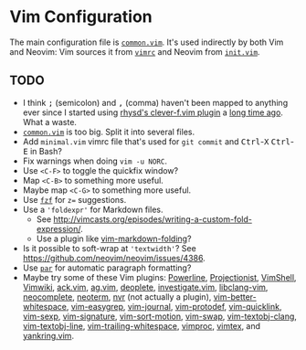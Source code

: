 # Vim Configuration

The main configuration file is [`common.vim`][].  It's used indirectly by both Vim and
Neovim: Vim sources it from [`vimrc`][] and Neovim from [`init.vim`][].

## TODO

*   I think <kbd>;</kbd> (semicolon) and <kbd>,</kbd> (comma) haven't been mapped to
    anything ever since I started using [rhysd's clever-f.vim plugin][1] a [long time
    ago][2].  What a waste.
*   [`common.vim`][] is too big.  Split it into several files.
*   Add `minimal.vim` vimrc file that's used for `git commit` and
    <kbd>Ctrl</kbd>-<kbd>X</kbd> <kbd>Ctrl</kbd>-<kbd>E</kbd> in Bash?
*   Fix warnings when doing `vim -u NORC`.
*   Use `<C-F>` to toggle the quickfix window?
*   Map `<C-B>` to something more useful.
*   Maybe map `<C-G>` to something more useful.
*   Use [`fzf`][] for `z=` suggestions.
*   Use a `'foldexpr'` for Markdown files.
    *   See <http://vimcasts.org/episodes/writing-a-custom-fold-expression/>.
    *   Use a plugin like
        [vim-markdown-folding](https://github.com/nelstrom/vim-markdown-folding)?
*   Is it possible to soft-wrap at `'textwidth'`?  See
    <https://github.com/neovim/neovim/issues/4386>.
*   Use [`par`][] for automatic paragraph formatting?
*   Maybe try some of these Vim plugins:
    [Powerline](https://github.com/powerline/powerline),
    [Projectionist](https://github.com/tpope/vim-projectionist),
    [VimShell](https://github.com/Shougo/vimshell.vim),
    [Vimwiki](https://github.com/vimwiki/vimwiki),
    [ack.vim](https://github.com/mileszs/ack.vim),
    [ag.vim](https://github.com/rking/ag.vim),
    [deoplete](https://github.com/Shougo/deoplete.nvim),
    [investigate.vim](https://github.com/keith/investigate.vim),
    [libclang-vim](https://github.com/libclang-vim/libclang-vim),
    [neocomplete](https://github.com/Shougo/neocomplete.vim),
    [neoterm](https://github.com/kassio/neoterm),
    [nvr](https://github.com/mhinz/neovim-remote) (not actually a plugin),
    [vim-better-whitespace](https://github.com/ntpeters/vim-better-whitespace),
    [vim-easygrep](https://github.com/dkprice/vim-easygrep),
    [vim-journal](https://github.com/junegunn/vim-journal),
    [vim-protodef](https://github.com/derekwyatt/vim-protodef),
    [vim-quicklink](https://github.com/christoomey/vim-quicklink),
    [vim-sexp](https://github.com/guns/vim-sexp),
    [vim-signature](https://github.com/kshenoy/vim-signature),
    [vim-sort-motion](https://github.com/christoomey/vim-sort-motion),
    [vim-swap](https://github.com/machakann/vim-swap),
    [vim-textobj-clang](https://github.com/libclang-vim/vim-textobj-clang),
    [vim-textobj-line](https://github.com/kana/vim-textobj-line),
    [vim-trailing-whitespace](https://github.com/bronson/vim-trailing-whitespace),
    [vimproc](https://github.com/Shougo/vimproc.vim),
    [vimtex](https://github.com/lervag/vimtex), and
    [yankring.vim](https://github.com/vim-scripts/YankRing.vim).

[`vimrc`]: vimrc
[`init.vim`]: init.vim
[`common.vim`]: common.vim
[1]: https://github.com/rhysd/clever-f.vim "It's *awesome*, by the way."
[2]: https://github.com/meribold/dotfiles/commit/8fa5786f36cc3c65b7155f86596c246efed642e8
    "Try rhysd's clever-f.vim plugin · meribold/dotfiles@8fa5786"
[`fzf`]: https://github.com/junegunn/fzf
[`par`]: http://vimcasts.org/episodes/formatting-text-with-par/

<!-- vim: set spell: -->
